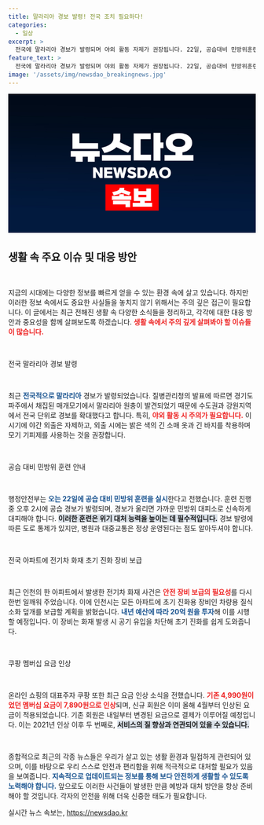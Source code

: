 ```yaml
---
title: 말라리아 경보 발령! 전국 조치 필요하다!
categories:
  - 일상
excerpt: >
  전국에 말라리아 경보가 발령되며 야외 활동 자제가 권장됩니다. 22일, 공습대비 민방위훈련이 실시되니 대피소 위치 확인 필수! 인천은 전기차 화재 예방을 위해 모든 아파트에 초기 진화용 장비를 보급하고, 쿠팡은 월회비를 인상합니다. 클릭하여 상세 내용을 확인하세요!
feature_text: >
  전국에 말라리아 경보가 발령되며 야외 활동 자제가 권장됩니다. 22일, 공습대비 민방위훈련이 실시되니 대피소 위치 확인 필수! 인천은 전기차 화재 예방을 위해 모든 아파트에 초기 진화용 장비를 보급하고, 쿠팡은 월회비를 인상합니다. 클릭하여 상세 내용을 확인하세요!
image: '/assets/img/newsdao_breakingnews.jpg'
---
```


<p><img src="/assets/img/newsdao_breakingnews.jpg" alt="firstkoreanews 속보" /></p>

<h2 data-ke-size="size26">생활 속 주요 이슈 및 대응 방안</h2>

<p data-ke-size="size16">&nbsp;</p>

<p>지금의 시대에는 다양한 정보를 빠르게 얻을 수 있는 환경 속에 살고 있습니다. 하지만 이러한 정보 속에서도 중요한 사실들을 놓치지 않기 위해서는 주의 깊은 접근이 필요합니다. 이 글에서는 최근 전해진 생활 속 다양한 소식들을 정리하고, 각각에 대한 대응 방안과 중요성을 함께 살펴보도록 하겠습니다. <b><span style="color: #ee2323;">생활 속에서 주의 깊게 살펴봐야 할 이슈들이 많습니다.</span></b> </p>

<p data-ke-size="size16">&nbsp;</p>

<p>전국 말라리아 경보 발령</p>

<p data-ke-size="size16">&nbsp;</p>

<p>최근 <b><span style="color: #1a5490;">전국적으로 말라리아</span></b> 경보가 발령되었습니다. 질병관리청의 발표에 따르면 경기도 파주에서 채집된 매개모기에서 말라리아 원충이 발견되었기 때문에 수도권과 강원지역에서 전국 단위로 경보를 확대했다고 합니다. 특히, <b><span style="color: #ee2323;">야외 활동 시 주의가 필요합니다.</span></b> 이 시기에 야간 외출은 자제하고, 외출 시에는 밝은 색의 긴 소매 옷과 긴 바지를 착용하며 모기 기피제를 사용하는 것을 권장합니다.</p>

<p data-ke-size="size16">&nbsp;</p>

<p>공습 대비 민방위 훈련 안내</p>

<p data-ke-size="size16">&nbsp;</p>

<p>행정안전부는 <b><span style="color: #1a5490;">오는 22일에 공습 대비 민방위 훈련을 실시</span></b>한다고 전했습니다. 훈련 진행 중 오후 2시에 공습 경보가 발령되며, 경보가 울리면 가까운 민방위 대피소로 신속하게 대피해야 합니다. <b><span style="background-color: #21538527;">이러한 훈련은 위기 대처 능력을 높이는 데 필수적입니다.</span></b> 경보 발령에 따른 도로 통제가 있지만, 병원과 대중교통은 정상 운영된다는 점도 알아두셔야 합니다.</p>

<p data-ke-size="size16">&nbsp;</p>

<p>전국 아파트에 전기차 화재 초기 진화 장비 보급</p>

<p data-ke-size="size16">&nbsp;</p>

<p>최근 인천의 한 아파트에서 발생한 전기차 화재 사건은 <b><span style="color: #ee2323;">안전 장비 보급의 필요성</span></b>를 다시 한번 일깨워 주었습니다. 이에 인천시는 모든 아파트에 초기 진화용 장비인 차량용 질식소화 덮개를 보급할 계획을 밝혔습니다. <b><span style="color: #1a5490;">내년 예산에 따라 20억 원을 투자</span></b>해 이를 시행할 예정입니다. 이 장비는 화재 발생 시 공기 유입을 차단해 초기 진화를 쉽게 도와줍니다.</p>

<p data-ke-size="size16">&nbsp;</p>

<p>쿠팡 멤버십 요금 인상</p>

<p data-ke-size="size16">&nbsp;</p>

<p>온라인 쇼핑의 대표주자 쿠팡 또한 최근 요금 인상 소식을 전했습니다. <b><span style="color: #ee2323;">기존 4,990원이었던 멤버십 요금이 7,890원으로 인상</span></b>되며, 신규 회원은 이미 올해 4월부터 인상된 요금이 적용되었습니다. 기존 회원은 내일부터 변경된 요금으로 결제가 이루어질 예정입니다. 이는 2021년 인상 이후 두 번째로, <b><span style="background-color: #21538527;">서비스의 질 향상과 연관되어 있을 수 있습니다.</span></b></p>

<p data-ke-size="size16">&nbsp;</p>

<p>종합적으로 최근의 각종 뉴스들은 우리가 살고 있는 생활 환경과 밀접하게 관련되어 있으며, 이를 바탕으로 우리 스스로 안전과 편리함을 위해 적극적으로 대처할 필요가 있음을 보여줍니다. <b><span style="color: #1a5490;">지속적으로 업데이트되는 정보를 통해 보다 안전하게 생활할 수 있도록 노력해야 합니다.</span></b> 앞으로도 이러한 사건들이 발생한 만큼 예방과 대처 방안을 항상 준비해야 할 것입니다. 각자의 안전을 위해 더욱 신중한 태도가 필요합니다.</p>
실시간 뉴스 속보는, <a href="https://newsdao.kr" rel="dofollow">https://newsdao.kr</a>


